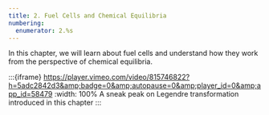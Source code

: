 ```yaml
---
title: 2. Fuel Cells and Chemical Equilibria
numbering:
  enumerator: 2.%s
---
```


In this chapter, we will learn about fuel cells and understand how they work from the perspective of chemical equilibria.

:::{iframe} https://player.vimeo.com/video/815746822?h=5adc2842d3&amp;badge=0&amp;autopause=0&amp;player_id=0&amp;app_id=58479
:width: 100%
A sneak peak on Legendre transformation introduced in this chapter
:::